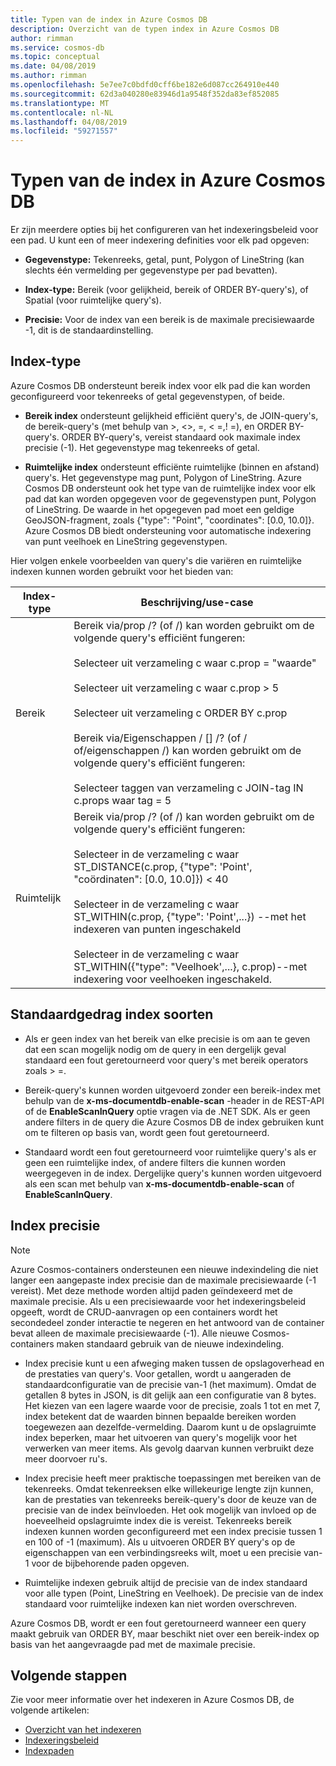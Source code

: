 ```yaml
---
title: Typen van de index in Azure Cosmos DB
description: Overzicht van de typen index in Azure Cosmos DB
author: rimman
ms.service: cosmos-db
ms.topic: conceptual
ms.date: 04/08/2019
ms.author: rimman
ms.openlocfilehash: 5e7ee7c0bdfd0cff6be182e6d087cc264910e440
ms.sourcegitcommit: 62d3a040280e83946d1a9548f352da83ef852085
ms.translationtype: MT
ms.contentlocale: nl-NL
ms.lasthandoff: 04/08/2019
ms.locfileid: "59271557"
---
```

# <a name="index-types-in-azure-cosmos-db"></a>Typen van de index in Azure Cosmos DB

Er zijn meerdere opties bij het configureren van het indexeringsbeleid voor een pad. U kunt een of meer indexering definities voor elk pad opgeven:

- **Gegevenstype:** Tekenreeks, getal, punt, Polygon of LineString (kan slechts één vermelding per gegevenstype per pad bevatten).

- **Index-type:** Bereik (voor gelijkheid, bereik of ORDER BY-query's), of Spatial (voor ruimtelijke query's).

- **Precisie:** Voor de index van een bereik is de maximale precisiewaarde -1, dit is de standaardinstelling.

## <a name="index-kind"></a>Index-type

Azure Cosmos DB ondersteunt bereik index voor elk pad die kan worden geconfigureerd voor tekenreeks of getal gegevenstypen, of beide.

- **Bereik index** ondersteunt gelijkheid efficiënt query's, de JOIN-query's, de bereik-query's (met behulp van >, <>, =, < =,! =), en ORDER BY-query's. ORDER BY-query's, vereist standaard ook maximale index precisie (-1). Het gegevenstype mag tekenreeks of getal.

- **Ruimtelijke index** ondersteunt efficiënte ruimtelijke (binnen en afstand) query's. Het gegevenstype mag punt, Polygon of LineString. Azure Cosmos DB ondersteunt ook het type van de ruimtelijke index voor elk pad dat kan worden opgegeven voor de gegevenstypen punt, Polygon of LineString. De waarde in het opgegeven pad moet een geldige GeoJSON-fragment, zoals {"type": "Point", "coordinates": [0.0, 10.0]}. Azure Cosmos DB biedt ondersteuning voor automatische indexering van punt veelhoek en LineString gegevenstypen.

Hier volgen enkele voorbeelden van query's die variëren en ruimtelijke indexen kunnen worden gebruikt voor het bieden van:

| **Index-type** | **Beschrijving/use-case** |
| ---------- | ---------------- |
| Bereik      | Bereik via/prop /? (of /) kan worden gebruikt om de volgende query's efficiënt fungeren:<br><br>Selecteer uit verzameling c waar c.prop = "waarde"<br><br>Selecteer uit verzameling c waar c.prop > 5<br><br>Selecteer uit verzameling c ORDER BY c.prop<br><br>Bereik via/Eigenschappen / [] /? (of / of/eigenschappen /) kan worden gebruikt om de volgende query's efficiënt fungeren:<br><br>Selecteer taggen van verzameling c JOIN-tag IN c.props waar tag = 5  |
| Ruimtelijk    | Bereik via/prop /? (of /) kan worden gebruikt om de volgende query's efficiënt fungeren:<br><br>Selecteer in de verzameling c waar ST_DISTANCE(c.prop, {"type": 'Point', "coördinaten": [0.0, 10.0]}) < 40<br><br>Selecteer in de verzameling c waar ST_WITHIN(c.prop, {"type": 'Point',...}) --met het indexeren van punten ingeschakeld<br><br>Selecteer in de verzameling c waar ST_WITHIN({"type": "Veelhoek',...}, c.prop)--met indexering voor veelhoeken ingeschakeld. |

## <a name="default-behavior-of-index-kinds"></a>Standaardgedrag index soorten

- Als er geen index van het bereik van elke precisie is om aan te geven dat een scan mogelijk nodig om de query in een dergelijk geval standaard een fout geretourneerd voor query's met bereik operators zoals > =.

- Bereik-query's kunnen worden uitgevoerd zonder een bereik-index met behulp van de **x-ms-documentdb-enable-scan** -header in de REST-API of de **EnableScanInQuery** optie vragen via de .NET SDK. Als er geen andere filters in de query die Azure Cosmos DB de index gebruiken kunt om te filteren op basis van, wordt geen fout geretourneerd.

- Standaard wordt een fout geretourneerd voor ruimtelijke query's als er geen een ruimtelijke index, of andere filters die kunnen worden weergegeven in de index. Dergelijke query's kunnen worden uitgevoerd als een scan met behulp van **x-ms-documentdb-enable-scan** of **EnableScanInQuery**.

## <a name="index-precision"></a>Index precisie

> [!NOTE]
> Azure Cosmos-containers ondersteunen een nieuwe indexindeling die niet langer een aangepaste index precisie dan de maximale precisiewaarde (-1 vereist). Met deze methode worden altijd paden geïndexeerd met de maximale precisie. Als u een precisiewaarde voor het indexeringsbeleid opgeeft, wordt de CRUD-aanvragen op een containers wordt het secondedeel zonder interactie te negeren en het antwoord van de container bevat alleen de maximale precisiewaarde (-1).  Alle nieuwe Cosmos-containers maken standaard gebruik van de nieuwe indexindeling.

- Index precisie kunt u een afweging maken tussen de opslagoverhead en de prestaties van query's. Voor getallen, wordt u aangeraden de standaardconfiguratie van de precisie van-1 (het maximum). Omdat de getallen 8 bytes in JSON, is dit gelijk aan een configuratie van 8 bytes. Het kiezen van een lagere waarde voor de precisie, zoals 1 tot en met 7, index betekent dat de waarden binnen bepaalde bereiken worden toegewezen aan dezelfde-vermelding. Daarom kunt u de opslagruimte index beperken, maar het uitvoeren van query's mogelijk voor het verwerken van meer items. Als gevolg daarvan kunnen verbruikt deze meer doorvoer ru's.

- Index precisie heeft meer praktische toepassingen met bereiken van de tekenreeks. Omdat tekenreeksen elke willekeurige lengte zijn kunnen, kan de prestaties van tekenreeks bereik-query's door de keuze van de precisie van de index beïnvloeden. Het ook mogelijk van invloed op de hoeveelheid opslagruimte index die is vereist. Tekenreeks bereik indexen kunnen worden geconfigureerd met een index precisie tussen 1 en 100 of -1 (maximum). Als u uitvoeren ORDER BY query's op de eigenschappen van een verbindingsreeks wilt, moet u een precisie van-1 voor de bijbehorende paden opgeven.

- Ruimtelijke indexen gebruik altijd de precisie van de index standaard voor alle typen (Point, LineString en Veelhoek). De precisie van de index standaard voor ruimtelijke indexen kan niet worden overschreven.

Azure Cosmos DB, wordt er een fout geretourneerd wanneer een query maakt gebruik van ORDER BY, maar beschikt niet over een bereik-index op basis van het aangevraagde pad met de maximale precisie.

## <a name="next-steps"></a>Volgende stappen

Zie voor meer informatie over het indexeren in Azure Cosmos DB, de volgende artikelen:

- [Overzicht van het indexeren](index-overview.md)
- [Indexeringsbeleid](indexing-policies.md)
- [Indexpaden](index-paths.md)

